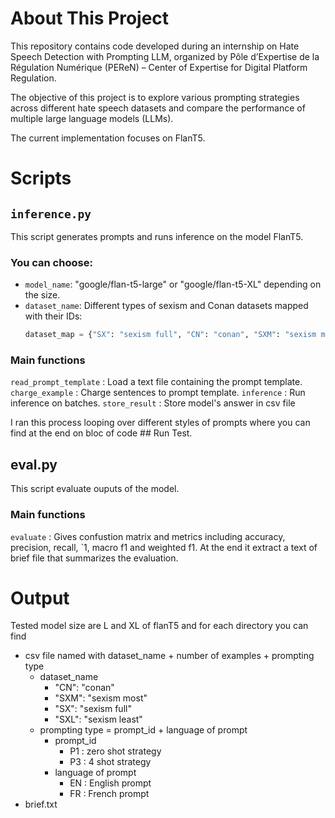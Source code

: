 # About This Project
This repository contains code developed during an internship on Hate Speech Detection with Prompting LLM, organized by Pôle d’Expertise de la Régulation Numérique (PEReN) – Center of Expertise for Digital Platform Regulation.

The objective of this project is to explore various prompting strategies across different hate speech datasets and compare the performance of multiple large language models (LLMs).

The current implementation focuses on FlanT5.

# Scripts
## `inference.py`
This script generates prompts and runs inference on the model FlanT5.

### You can choose:
- `model_name`: "google/flan-t5-large" or "google/flan-t5-XL" depending on the size.
- `dataset_name`: Different types of sexism and Conan datasets mapped with their IDs:
  ```python
  dataset_map = {"SX": "sexism full", "CN": "conan", "SXM": "sexism most", "SXL": "sexism least"}

### Main functions
`read_prompt_template` : Load a text file containing the prompt template.
`charge_example` : Charge sentences to prompt template. 
`inference` : Run inference on batches. 
`store_result` : Store model's answer in csv file   

I ran this process looping over different styles of prompts where you can find at the end on bloc of code ## Run Test. 

## eval.py
This script evaluate ouputs of the model. 

### Main functions
`evaluate` : Gives confustion matrix and metrics including accuracy, precision, recall, `1, macro f1 and weighted f1. 
At the end it extract a text of brief file that summarizes the evaluation.

# Output
Tested model size are L and XL of flanT5 and for each directory you can find
- csv file named with dataset_name + number of examples + prompting type
    - dataset_name 
        - "CN": "conan" 
        - "SXM": "sexism most"
        - "SX": "sexism full"
        - "SXL": "sexism least"
    - prompting type = prompt_id + language of prompt
        - prompt_id
            - P1 : zero shot strategy
            - P3 : 4 shot strategy 
        - language of prompt
            - EN : English prompt
            - FR : French prompt
- brief.txt
